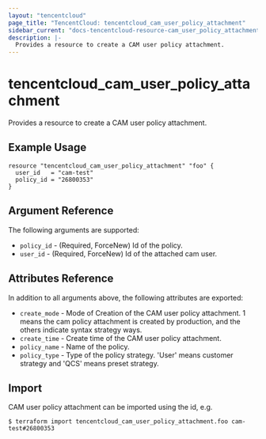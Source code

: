 ```yaml
---
layout: "tencentcloud"
page_title: "TencentCloud: tencentcloud_cam_user_policy_attachment"
sidebar_current: "docs-tencentcloud-resource-cam_user_policy_attachment"
description: |-
  Provides a resource to create a CAM user policy attachment.
---
```


# tencentcloud_cam_user_policy_attachment

Provides a resource to create a CAM user policy attachment.

## Example Usage

```hcl
resource "tencentcloud_cam_user_policy_attachment" "foo" {
  user_id   = "cam-test"
  policy_id = "26800353"
}
```

## Argument Reference

The following arguments are supported:

* `policy_id` - (Required, ForceNew) Id of the policy.
* `user_id` - (Required, ForceNew) Id of the attached cam user.

## Attributes Reference

In addition to all arguments above, the following attributes are exported:

* `create_mode` - Mode of Creation of the CAM user policy attachment. 1 means the cam policy attachment is created by production, and the others indicate syntax strategy ways.
* `create_time` - Create time of the CAM user policy attachment.
* `policy_name` - Name of the policy.
* `policy_type` - Type of the policy strategy. 'User' means customer strategy and 'QCS' means preset strategy.


## Import

CAM user policy attachment can be imported using the id, e.g.

```
$ terraform import tencentcloud_cam_user_policy_attachment.foo cam-test#26800353
```

